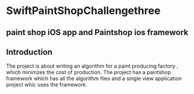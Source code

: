 # SwiftPaintShopChallengethree

## paint shop iOS app and Paintshop ios framework

## Introduction
  The project is about writing an algorithm for a paint producing factory , which minimzes the cost of production. 
  The project has a paintshop framework  which has all the algorithm files and a single view application project
  whic uses the framework.
  
  
  
